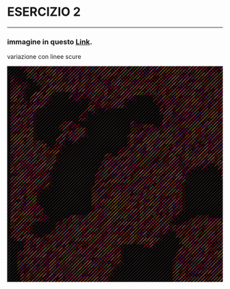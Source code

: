 # ESERCIZIO 2

--------------------------------------------------------------------------------------------------------------------------------------------------------------------------------------------------------------------------------

### immagine in questo [Link](https://editor.p5js.org/mgabriella/full/bQZveC4uH).

variazione con linee scure

![](2_10print.png)
